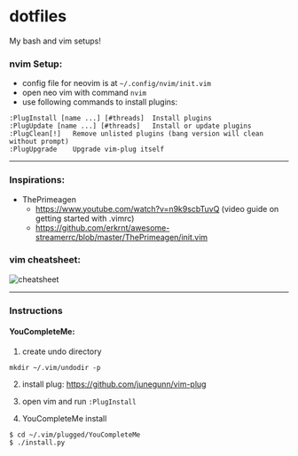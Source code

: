 # dotfiles

My bash and vim setups!

### nvim Setup:
- config file for neovim is at `~/.config/nvim/init.vim`
- open neo vim with command `nvim`
- use following commands to install plugins:
```
:PlugInstall [name ...] [#threads]	Install plugins
:PlugUpdate [name ...] [#threads]	Install or update plugins
:PlugClean[!]	Remove unlisted plugins (bang version will clean without prompt)
:PlugUpgrade	Upgrade vim-plug itself
```

----------

### Inspirations:
- ThePrimeagen
  - https://www.youtube.com/watch?v=n9k9scbTuvQ (video guide on getting started with .vimrc)
  - https://github.com/erkrnt/awesome-streamerrc/blob/master/ThePrimeagen/init.vim

### vim cheatsheet:
![cheatsheet](http://www.viemu.com/vi-vim-cheat-sheet.gif)

----------

### Instructions
#### YouCompleteMe:

1. create undo directory
```
mkdir ~/.vim/undodir -p
```

2. install plug: https://github.com/junegunn/vim-plug

3. open vim and run `:PlugInstall`

4. YouCompleteMe install
```
$ cd ~/.vim/plugged/YouCompleteMe
$ ./install.py
```
